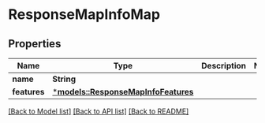# ResponseMapInfoMap

## Properties
Name | Type | Description | Notes
------------ | ------------- | ------------- | -------------
**name** | **String** |  | 
**features** | [***models::ResponseMapInfoFeatures**](ResponseMapInfoFeatures.md) |  | 

[[Back to Model list]](../README.md#documentation-for-models) [[Back to API list]](../README.md#documentation-for-api-endpoints) [[Back to README]](../README.md)


